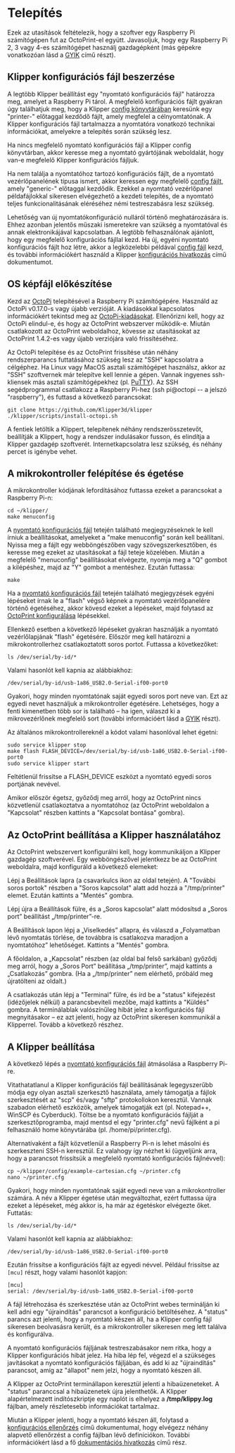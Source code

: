 # Telepítés

Ezek az utasítások feltételezik, hogy a szoftver egy Raspberry Pi számítógépen fut az OctoPrint-el együtt. Javasoljuk, hogy egy Raspberry Pi 2, 3 vagy 4-es számítógépet használj gazdagépként (más gépekre vonatkozóan lásd a [GYIK](FAQ.md#can-i-run-klipper-on-something-other-other-than-a-raspberry-pi-3) című részt).

## Klipper konfigurációs fájl beszerzése

A legtöbb Klipper beállítást egy "nyomtató konfigurációs fájl" határozza meg, amelyet a Raspberry Pi tárol. A megfelelő konfigurációs fájlt gyakran úgy találhatjuk meg, hogy a Klipper [config könyvtárában](../config/) keresünk egy "printer-" előtaggal kezdődő fájlt, amely megfelel a célnyomtatónak. A Klipper konfigurációs fájl tartalmazza a nyomtatóra vonatkozó technikai információkat, amelyekre a telepítés során szükség lesz.

Ha nincs megfelelő nyomtató konfigurációs fájl a Klipper config könyvtárban, akkor keresse meg a nyomtató gyártójának weboldalát, hogy van-e megfelelő Klipper konfigurációs fájljuk.

Ha nem találja a nyomtatóhoz tartozó konfigurációs fájlt, de a nyomtató vezérlőpanelének típusa ismert, akkor keressen egy megfelelő [config fájlt](../config/), amely "generic-" előtaggal kezdődik. Ezekkel a nyomtató vezérlőpanel példafájlokkal sikeresen elvégezhető a kezdeti telepítés, de a nyomtató teljes funkcionalitásának eléréséhez némi testreszabásra lesz szükség.

Lehetőség van új nyomtatókonfiguráció nulláról történő meghatározására is. Ehhez azonban jelentős műszaki ismeretekre van szükség a nyomtatóval és annak elektronikájával kapcsolatban. A legtöbb felhasználónak ajánlott, hogy egy megfelelő konfigurációs fájllal kezd. Ha új, egyéni nyomtató konfigurációs fájlt hoz létre, akkor a legközelebbi példával [config fájl](../config/) kezd, és további információkért használd a Klipper [konfigurációs hivatkozás](Config_Reference.md) című dokumentumot.

## OS képfájl előkészítése

Kezd az [OctoPi](https://github.com/guysoft/OctoPi) telepítésével a Raspberry Pi számítógépére. Használd az OctoPi v0.17.0-s vagy újabb verzióját. A kiadásokkal kapcsolatos információkért tekintsd meg az [OctoPi-kiadásokat](https://github.com/guysoft/OctoPi/releases). Ellenőrizni kell, hogy az OctoPi elindul-e, és hogy az OctoPrint webszerver működik-e. Miután csatlakozott az OctoPrint weboldalhoz, kövesse az utasításokat az OctoPrint 1.4.2-es vagy újabb verziójára való frissítéséhez.

Az OctoPi telepítése és az OctoPrint frissítése után néhány rendszerparancs futtatásához szükség lesz az "SSH" kapcsolatra a célgéphez. Ha Linux vagy MacOS asztali számítógépet használsz, akkor az "SSH" szoftvernek már telepítve kell lennie a gépen. Vannak ingyenes ssh-kliensek más asztali számítógépekhez (pl. [PuTTY](https://www.chiark.greenend.org.uk/~sgtatham/putty/)). Az SSH segédprogrammal csatlakozz a Raspberry Pi-hez (ssh pi@octopi -- a jelszó "raspberry"), és futtasd a következő parancsokat:

```
git clone https://github.com/Klipper3d/klipper
./klipper/scripts/install-octopi.sh
```

A fentiek letöltik a Klippert, telepítenek néhány rendszerösszetevőt, beállítják a Klippert, hogy a rendszer indulásakor fusson, és elindítja a Klipper gazdagép szoftverét. Internetkapcsolatra lesz szükség, és néhány percet is igénybe vehet.

## A mikrokontroller felépítése és égetése

A mikrokontroller kódjának lefordításához futtassa ezeket a parancsokat a Raspberry Pi-n:

```
cd ~/klipper/
make menuconfig
```

A [nyomtató konfigurációs fájl](#obtain-a-klipper-configuration-file) tetején található megjegyzéseknek le kell írniuk a beállításokat, amelyeket a "make menuconfig" során kell beállítani. Nyissa meg a fájlt egy webböngészőben vagy szövegszerkesztőben, és keresse meg ezeket az utasításokat a fájl teteje közelében. Miután a megfelelő "menuconfig" beállításokat elvégezte, nyomja meg a "Q" gombot a kilépéshez, majd az "Y" gombot a mentéshez. Ezután futtassa:

```
make
```

Ha a [nyomtató konfigurációs fájl](#obtain-a-klipper-configuration-file) tetején található megjegyzések egyéni lépéseket írnak le a "flash" végső képnek a nyomtató vezérlőpanelére történő égetéséhez, akkor kövesd ezeket a lépéseket, majd folytasd az [OctoPrint konfigurálása](#configuring-octoprint-to-use-klipper) lépésekkel.

Ellenkező esetben a következő lépéseket gyakran használják a nyomtató vezérlőlapjának "flash" égetésére. Először meg kell határozni a mikrokontrollerhez csatlakoztatott soros portot. Futtassa a következőket:

```
ls /dev/serial/by-id/*
```

Valami hasonlót kell kapnia az alábbiakhoz:

```
/dev/serial/by-id/usb-1a86_USB2.0-Serial-if00-port0
```

Gyakori, hogy minden nyomtatónak saját egyedi soros port neve van. Ezt az egyedi nevet használjuk a mikrokontroller égetésére. Lehetséges, hogy a fenti kimenetben több sor is található – ha igen, válaszd ki a mikrovezérlőnek megfelelő sort (további információért lásd a [GYIK](FAQ.md#wheres-my-serial-port) részt).

Az általános mikrokontrollereknél a kódot valami hasonlóval lehet égetni:

```
sudo service klipper stop
make flash FLASH_DEVICE=/dev/serial/by-id/usb-1a86_USB2.0-Serial-if00-port0
sudo service klipper start
```

Feltétlenül frissítse a FLASH_DEVICE eszközt a nyomtató egyedi soros portjának nevével.

Amikor először égetsz, győződj meg arról, hogy az OctoPrint nincs közvetlenül csatlakoztatva a nyomtatóhoz (az OctoPrint weboldalon a "Kapcsolat" részben kattints a "Kapcsolat bontása" gombra).

## Az OctoPrint beállítása a Klipper használatához

Az OctoPrint webszervert konfigurálni kell, hogy kommunikáljon a Klipper gazdagép szoftverével. Egy webböngészővel jelentkezz be az OctoPrint weboldalra, majd konfiguráld a következő elemeket:

Lépj a Beállítások lapra (a csavarkulcs ikon az oldal tetején). A "További soros portok" részben a "Soros kapcsolat" alatt add hozzá a "/tmp/printer" elemet. Ezután kattints a "Mentés" gombra.

Lépj újra a Beállítások fülre, és a „Soros kapcsolat” alatt módosítsd a „Soros port” beállítást „/tmp/printer”-re.

A Beállítások lapon lépj a „Viselkedés” allapra, és válaszd a „Folyamatban lévő nyomtatás törlése, de továbbra is csatlakozva maradjon a nyomtatóhoz” lehetőséget. Kattints a "Mentés" gombra.

A főoldalon, a „Kapcsolat” részben (az oldal bal felső sarkában) győződj meg arról, hogy a „Soros Port” beállítása „/tmp/printer”, majd kattints a „Csatlakozás” gombra. (Ha a „/tmp/printer” nem elérhető, próbáld meg újratölteni az oldalt.)

A csatlakozás után lépj a "Terminal" fülre, és írd be a "status" kifejezést (idézőjelek nélkül) a parancsbeviteli mezőbe, majd kattints a "Küldés" gombra. A terminálablak valószínűleg hibát jelez a konfigurációs fájl megnyitásakor – ez azt jelenti, hogy az OctoPrint sikeresen kommunikál a Klipperrel. Tovább a következő részhez.

## A Klipper beállítása

A következő lépés a [nyomtató konfigurációs fájl](#obtain-a-klipper-configuration-file) átmásolása a Raspberry Pi-re.

Vitathatatlanul a Klipper konfigurációs fájl beállításának legegyszerűbb módja egy olyan asztali szerkesztő használata, amely támogatja a fájlok szerkesztését az "scp" és/vagy "sftp" protokollokon keresztül. Vannak szabadon elérhető eszközök, amelyek támogatják ezt (pl. Notepad++, WinSCP és Cyberduck). Töltse be a nyomtató konfigurációs fájlját a szerkesztőprogramba, majd mentsd el egy "printer.cfg" nevű fájlként a pi felhasználó home könyvtárába (pl. /home/pi/printer.cfg).

Alternatívaként a fájlt közvetlenül a Raspberry Pi-n is lehet másolni és szerkeszteni SSH-n keresztül. Ez valahogy így nézhet ki (ügyeljünk arra, hogy a parancsot frissítsük a megfelelő nyomtató konfigurációs fájlnévvel):

```
cp ~/klipper/config/example-cartesian.cfg ~/printer.cfg
nano ~/printer.cfg
```

Gyakori, hogy minden nyomtatónak saját egyedi neve van a mikrokontroller számára. A név a Klipper égetése után megváltozhat, ezért futtassa újra ezeket a lépéseket, még akkor is, ha már az égetéskor elvégezte őket. Futtatás:

```
ls /dev/serial/by-id/*
```

Valami hasonlót kell kapnia az alábbiakhoz:

```
/dev/serial/by-id/usb-1a86_USB2.0-Serial-if00-port0
```

Ezután frissítse a konfigurációs fájlt az egyedi névvel. Például frissítse az `[mcu]` részt, hogy valami hasonlót kapjon:

```
[mcu]
serial: /dev/serial/by-id/usb-1a86_USB2.0-Serial-if00-port0
```

A fájl létrehozása és szerkesztése után az OctoPrint webes terminálján ki kell adni egy "újraindítás" parancsot a konfiguráció betöltéséhez. A "status" parancs azt jelenti, hogy a nyomtató készen áll, ha a Klipper config fájl sikeresen beolvasásra került, és a mikrokontroller sikeresen meg lett találva és konfigurálva.

A nyomtató konfigurációs fájljának testreszabásakor nem ritka, hogy a Klipper konfigurációs hibát jelez. Ha hiba lép fel, végezd el a szükséges javításokat a nyomtató konfigurációs fájljában, és add ki az "újraindítás" parancsot, amíg az "állapot" nem jelzi, hogy a nyomtató készen áll.

A Klipper az OctoPrint terminállapon keresztül jelenti a hibaüzeneteket. A "status" paranccsal a hibaüzenetek újra jelenthetők. A Klipper alapértelmezett indítószkriptje egy naplót is elhelyez a **/tmp/klippy.log** fájlban, amely részletesebb információkat tartalmaz.

Miután a Klipper jelenti, hogy a nyomtató készen áll, folytasd a [konfigurációs ellenőrzés](Config_checks.md) című dokumentumal, hogy elvégezz néhány alapvető ellenőrzést a config fájlban lévő definíciókon. További információkért lásd a fő [dokumentációs hivatkozás](Overview.md) című rész.
